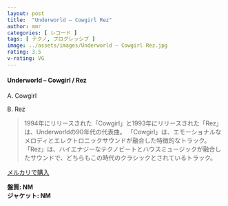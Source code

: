 ```yaml
---
layout: post
title:  "Underworld – Cowgirl Rez"
author: mmr
categories: [ レコード ]
tags: [ テクノ, プログレッシブ ]
image: ../assets/images/Underworld – Cowgirl Rez.jpg
rating: 3.5
v-rating: VG
---
```


#### Underworld – Cowgirl / Rez

A. Cowgirl

B. Rez

> 1994年にリリースされた「Cowgirl」と1993年にリリースされた「Rez」は、Underworldの90年代の代表曲。
「Cowgirl」は、エモーショナルなメロディとエレクトロニックサウンドが融合した特徴的なトラック。「Rez」は、ハイエナジーなテクノビートとハウスミュージックが融合したサウンドで、どちらもこの時代のクラシックとされているトラック。

[メルカリで購入](https://jp.mercari.com/item/m12368134512)

<div class="mt-4 mb-4 d-flex align-items-center">
<strong class="mr-1">盤質: NM</strong>
</div>
<div class="mt-4 mb-4 d-flex align-items-center">
<strong class="mr-1">ジャケット: NM</strong>
</div>
